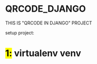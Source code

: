 # QRCODE_DJANGO

THIS IS "QRCODE IN DJANGO" PROJECT

setup project:
<h1><mark>1:</mark> virtualenv venv</h1>

